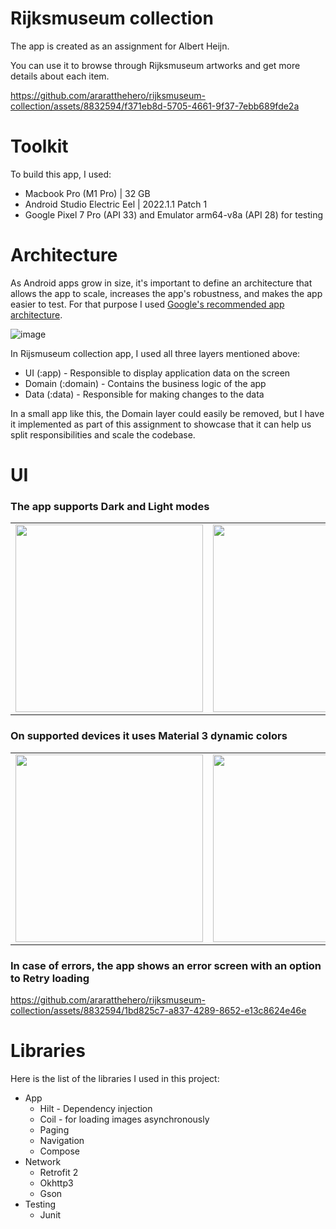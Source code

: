 Rijksmuseum collection
========
The app is created as an assignment for Albert Heijn.

You can use it to browse through Rijksmuseum artworks and get more details about each item.

https://github.com/araratthehero/rijksmuseum-collection/assets/8832594/f371eb8d-5705-4661-9f37-7ebb689fde2a

Toolkit
========
To build this app, I used:
* Macbook Pro (M1 Pro) | 32 GB
* Android Studio Electric Eel | 2022.1.1 Patch 1
* Google Pixel 7 Pro (API 33) and Emulator arm64-v8a (API 28) for testing

Architecture
===========
As Android apps grow in size, it's important to define an architecture that allows the app to scale, increases the app's robustness, and makes the app easier to test. For that purpose I used [Google's recommended app architecture](https://developer.android.com/topic/architecture#recommended-app-arch).

![image](https://github.com/araratthehero/rijksmuseum-collection/assets/8832594/8a1dfe0f-f920-42c7-bb7f-9601e49e2f3c)

In Rijsmuseum collection app, I used all three layers mentioned above:  
* UI (:app) - Responsible to display application data on the screen  
* Domain (:domain) - Contains the business logic of the app  
* Data (:data) - Responsible for making changes to the data

In a small app like this, the Domain layer could easily be removed, but I have it implemented as part of this assignment to showcase that it can help us split responsibilities and scale the codebase.

UI
========
### The app supports Dark and Light modes

<center>
  <table>
    <tr>
      <td><img width="300" src="https://github.com/araratthehero/rijksmuseum-collection/assets/8832594/a208f910-df2d-413d-9c9d-9f56b28bbef2"></td>
      <td><img width="300" src="https://github.com/araratthehero/rijksmuseum-collection/assets/8832594/8b0f1992-72f4-47dd-8583-f2018011b366"></td>
    </tr>
  </table>
</center>

### On supported devices it uses Material 3 dynamic colors

<center>
  <table>
    <tr>
      <td><img width="300" src="https://github.com/araratthehero/rijksmuseum-collection/assets/8832594/fdc6b10d-888b-4456-84d4-2730f70be715"></td>
      <td><img width="300" src="https://github.com/araratthehero/rijksmuseum-collection/assets/8832594/86bf7e4b-e17e-45e5-b730-e79b92ed2381"></td>
    </tr>
  </table>
</center>

### In case of errors, the app shows an error screen with an option to Retry loading

https://github.com/araratthehero/rijksmuseum-collection/assets/8832594/1bd825c7-a837-4289-8652-e13c8624e46e

Libraries
============
Here is the list of the libraries I used in this project:
* App
  * Hilt - Dependency injection
  * Coil - for loading images asynchronously
  * Paging
  * Navigation
  * Compose
* Network
  * Retrofit 2
  * Okhttp3
  * Gson
* Testing
  * Junit
